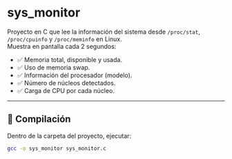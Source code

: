 # sys_monitor

Proyecto en C que lee la información del sistema desde `/proc/stat`, `/proc/cpuinfo` y `/proc/meminfo` en Linux.  
Muestra en pantalla cada 2 segundos:

- ✅ Memoria total, disponible y usada.  
- ✅ Uso de memoria swap.  
- ✅ Información del procesador (modelo).  
- ✅ Número de núcleos detectados.  
- ✅ Carga de CPU por cada núcleo.  

---

## 🚀 Compilación

Dentro de la carpeta del proyecto, ejecutar:

```bash
gcc -o sys_monitor sys_monitor.c


